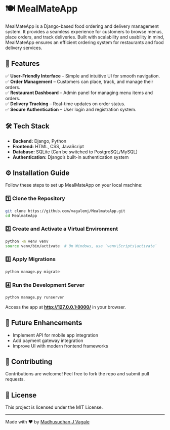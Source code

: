 # 🍽️ MealMateApp

MealMateApp is a Django-based food ordering and delivery management system. It provides a seamless experience for customers to browse menus, place orders, and track deliveries. Built with scalability and usability in mind, MealMateApp ensures an efficient ordering system for restaurants and food delivery services.

## 🚀 Features

✅ **User-Friendly Interface** – Simple and intuitive UI for smooth navigation.  
✅ **Order Management** – Customers can place, track, and manage their orders.  
✅ **Restaurant Dashboard** – Admin panel for managing menu items and orders.  
✅ **Delivery Tracking** – Real-time updates on order status.  
✅ **Secure Authentication** – User login and registration system.  

## 🛠️ Tech Stack

- **Backend:** Django, Python
- **Frontend:** HTML, CSS, JavaScript
- **Database:** SQLite (Can be switched to PostgreSQL/MySQL)
- **Authentication:** Django’s built-in authentication system

## ⚙️ Installation Guide

Follow these steps to set up MealMateApp on your local machine:

### 1️⃣ Clone the Repository
```sh
git clone https://github.com/vagalemj/MealmateApp.git
cd MealmateApp
```

### 2️⃣ Create and Activate a Virtual Environment
```sh
python -m venv venv
source venv/bin/activate  # On Windows, use `venv\Scripts\activate`
```

### 3️⃣ Apply Migrations
```sh
python manage.py migrate
```

### 4️⃣ Run the Development Server
```sh
python manage.py runserver
```
Access the app at **http://127.0.0.1:8000/** in your browser.

## 📌 Future Enhancements
- Implement API for mobile app integration
- Add payment gateway integration
- Improve UI with modern frontend frameworks

## 🤝 Contributing
Contributions are welcome! Feel free to fork the repo and submit pull requests.

## 📜 License
This project is licensed under the MIT License.

---

Made with ❤️ by [Madhusudhan J Vagale](https://github.com/vagalemj)

